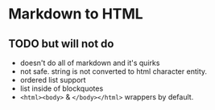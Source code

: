 Markdown to HTML
================

TODO but will not do
--------------------

- doesn't do all of markdown and it's quirks
- not safe. string is not converted to html character entity.
- ordered list support
- list inside of blockquotes
- `<html><body>` & `</body></html>` wrappers by default.
